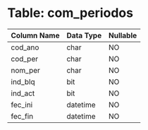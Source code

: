 # Table: com_periodos

| Column Name | Data Type | Nullable |
|-------------|-----------|----------|
| cod_ano | char | NO |
| cod_per | char | NO |
| nom_per | char | NO |
| ind_blq | bit | NO |
| ind_act | bit | NO |
| fec_ini | datetime | NO |
| fec_fin | datetime | NO |
